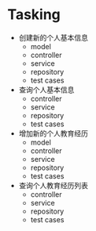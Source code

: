 # Tasking

- 创建新的个人基本信息
    - model
    - controller
    - service
    - repository
    - test cases
- 查询个人基本信息
    - controller
    - service
    - repository
    - test cases
- 增加新的个人教育经历
    - model
    - controller
    - service
    - repository
    - test cases
- 查询个人教育经历列表
    - controller
    - service
    - repository
    - test cases
